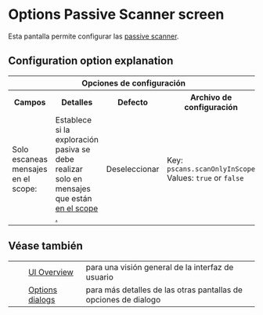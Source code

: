 # Options Passive Scanner screen #

Esta pantalla permite configurar las [passive scanner][].

## Configuration option explanation ##

<table> 
 <tbody>
  <tr> 
   <th colspan="4">Opciones de configuraci&oacute;n</th> 
  </tr> 
  <tr> 
   <th>Campos</th> 
   <th>Detalles</th> 
   <th>Defecto</th> 
   <th>Archivo de configuraci&oacute;n</th> 
  </tr> 
  <tr> 
   <td>Solo escaneas mensajes en el scope:</td> 
   <td>Establece si la exploraci&oacute;n pasiva se debe realizar solo en mensajes que est&aacute;n <a href="HelpStartConceptsScope" rel="nofollow"> en el scope . </a></td> 
   <td align="center">Deseleccionar</td> 
   <td>Key: <code>pscans.scanOnlyInScope</code><br />Values: <code>true</code> or <code>false</code></td> 
  </tr> 
 </tbody>
</table>

## Véase también ##

<table> 
 <tbody>
  <tr> 
   <td>&nbsp;&nbsp;&nbsp;&nbsp;</td> 
   <td><a href="HelpUiOverview" rel="nofollow">UI Overview</a></td> 
   <td>para una visi&oacute;n general de la interfaz de usuario</td> 
  </tr> 
  <tr> 
   <td>&nbsp;&nbsp;&nbsp;&nbsp;</td> 
   <td><a href="HelpUiDialogsOptionsOptions" rel="nofollow">Options dialogs</a></td> 
   <td>para m&aacute;s detalles de las otras pantallas de opciones de dialogo</td> 
  </tr> 
 </tbody>
</table>


[passive scanner]: HelpStartConceptsPscan